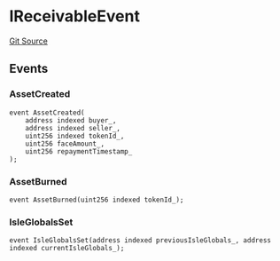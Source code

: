 # IReceivableEvent

[Git Source](https://github.com/bsostech/isle/blob/1b9b42ecc99464a07a9859078c2c7bc923a6500d/docs/contracts/reference/interfaces)

## Events

### AssetCreated

```solidity
event AssetCreated(
    address indexed buyer_,
    address indexed seller_,
    uint256 indexed tokenId_,
    uint256 faceAmount_,
    uint256 repaymentTimestamp_
);
```

### AssetBurned

```solidity
event AssetBurned(uint256 indexed tokenId_);
```

### IsleGlobalsSet

```solidity
event IsleGlobalsSet(address indexed previousIsleGlobals_, address indexed currentIsleGlobals_);
```
